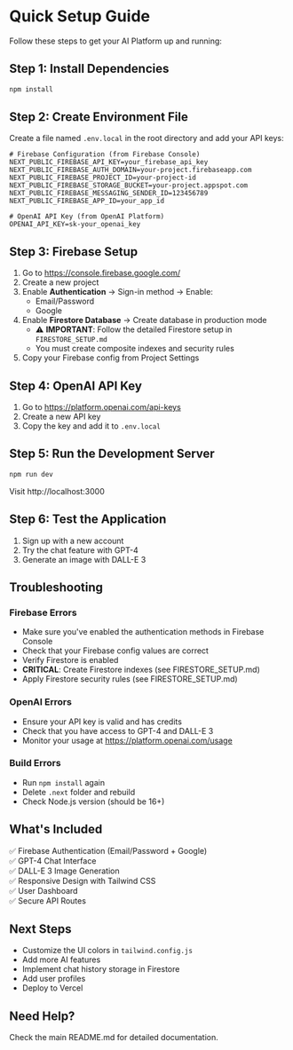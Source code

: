 # Quick Setup Guide

Follow these steps to get your AI Platform up and running:

## Step 1: Install Dependencies

```bash
npm install
```

## Step 2: Create Environment File

Create a file named `.env.local` in the root directory and add your API keys:

```env
# Firebase Configuration (from Firebase Console)
NEXT_PUBLIC_FIREBASE_API_KEY=your_firebase_api_key
NEXT_PUBLIC_FIREBASE_AUTH_DOMAIN=your-project.firebaseapp.com
NEXT_PUBLIC_FIREBASE_PROJECT_ID=your-project-id
NEXT_PUBLIC_FIREBASE_STORAGE_BUCKET=your-project.appspot.com
NEXT_PUBLIC_FIREBASE_MESSAGING_SENDER_ID=123456789
NEXT_PUBLIC_FIREBASE_APP_ID=your_app_id

# OpenAI API Key (from OpenAI Platform)
OPENAI_API_KEY=sk-your_openai_key
```

## Step 3: Firebase Setup

1. Go to https://console.firebase.google.com/
2. Create a new project
3. Enable **Authentication** → Sign-in method → Enable:
   - Email/Password
   - Google
4. Enable **Firestore Database** → Create database in production mode
   - ⚠️ **IMPORTANT**: Follow the detailed Firestore setup in `FIRESTORE_SETUP.md`
   - You must create composite indexes and security rules
5. Copy your Firebase config from Project Settings

## Step 4: OpenAI API Key

1. Go to https://platform.openai.com/api-keys
2. Create a new API key
3. Copy the key and add it to `.env.local`

## Step 5: Run the Development Server

```bash
npm run dev
```

Visit http://localhost:3000

## Step 6: Test the Application

1. Sign up with a new account
2. Try the chat feature with GPT-4
3. Generate an image with DALL-E 3

## Troubleshooting

### Firebase Errors
- Make sure you've enabled the authentication methods in Firebase Console
- Check that your Firebase config values are correct
- Verify Firestore is enabled
- **CRITICAL**: Create Firestore indexes (see FIRESTORE_SETUP.md)
- Apply Firestore security rules (see FIRESTORE_SETUP.md)

### OpenAI Errors
- Ensure your API key is valid and has credits
- Check that you have access to GPT-4 and DALL-E 3
- Monitor your usage at https://platform.openai.com/usage

### Build Errors
- Run `npm install` again
- Delete `.next` folder and rebuild
- Check Node.js version (should be 16+)

## What's Included

✅ Firebase Authentication (Email/Password + Google)  
✅ GPT-4 Chat Interface  
✅ DALL-E 3 Image Generation  
✅ Responsive Design with Tailwind CSS  
✅ User Dashboard  
✅ Secure API Routes  

## Next Steps

- Customize the UI colors in `tailwind.config.js`
- Add more AI features
- Implement chat history storage in Firestore
- Add user profiles
- Deploy to Vercel

## Need Help?

Check the main README.md for detailed documentation.


